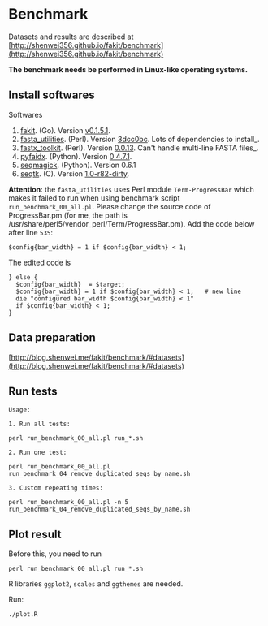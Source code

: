 # Benchmark

Datasets and results are described at [http://shenwei356.github.io/fakit/benchmark](http://shenwei356.github.io/fakit/benchmark)

**The benchmark needs be performed in Linux-like operating systems.**

## Install softwares

Softwares

1. [fakit](https://github.com/shenwei356/fakit). (Go).
   Version [v0.1.5.1](https://github.com/shenwei356/fakit/releases/tag/v0.1.5.1).
1. [fasta_utilities](https://github.com/jimhester/fasta_utilities). (Perl).
   Version [3dcc0bc](https://github.com/jimhester/fasta_utilities/tree/3dcc0bc6bf1e97839476221c26984b1789482579).
   Lots of dependencies to install_.
1. [fastx_toolkit](http://hannonlab.cshl.edu/fastx_toolkit/). (Perl).
   Version [0.0.13](http://hannonlab.cshl.edu/fastx_toolkit/fastx_toolkit_0.0.13_binaries_Linux_2.6_amd64.tar.bz2).
   Can't handle multi-line FASTA files_.
1. [pyfaidx](https://github.com/mdshw5/pyfaidx). (Python).
   Version [0.4.7.1](https://pypi.python.org/packages/source/p/pyfaidx/pyfaidx-0.4.7.1.tar.gz#md5=f33604a3550c2fa115ac7d33b952127d).
1. [seqmagick](http://seqmagick.readthedocs.org/en/latest/index.html). (Python).
   Version 0.6.1
1. [seqtk](https://github.com/lh3/seqtk). (C).
   Version [1.0-r82-dirty](https://github.com/lh3/seqtk/commit/4feb6e81444ab6bc44139dd3a125068f81ae4ad8).


**Attention**: the `fasta_utilities` uses Perl module `Term-ProgressBar`
which makes it failed to run when using benchmark script `run_benchmark_00_all.pl`.
Please change the source code of ProgressBar.pm (for me, the path is
/usr/share/perl5/vendor_perl/Term/ProgressBar.pm). Add the code below after line `535`:

    $config{bar_width} = 1 if $config{bar_width} < 1;

The edited code is

    } else {
      $config{bar_width}  = $target;
      $config{bar_width} = 1 if $config{bar_width} < 1;   # new line
      die "configured bar_width $config{bar_width} < 1"
      if $config{bar_width} < 1;
    }

## Data preparation

[http://blog.shenwei.me/fakit/benchmark/#datasets](http://blog.shenwei.me/fakit/benchmark/#datasets)

## Run tests

```
Usage:

1. Run all tests:

perl run_benchmark_00_all.pl run_*.sh

2. Run one test:

perl run_benchmark_00_all.pl run_benchmark_04_remove_duplicated_seqs_by_name.sh

3. Custom repeating times:

perl run_benchmark_00_all.pl -n 5 run_benchmark_04_remove_duplicated_seqs_by_name.sh
```

## Plot result

Before this, you need to run

    perl run_benchmark_00_all.pl run_*.sh

R libraries `ggplot2`, `scales` and `ggthemes` are needed.

Run:

    ./plot.R
